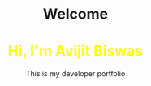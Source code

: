 <H1 align="center">Welcome</H1>
<H1 align="center" style="color:yellow"> Hi, I'm Avijit Biswas</H1>
<p align="center">This is my developer portfolio</p>
